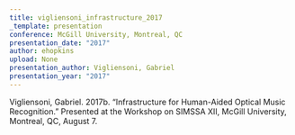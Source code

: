 ```yaml
---
title: vigliensoni_infrastructure_2017
_template: presentation
conference: McGill University, Montreal, QC
presentation_date: "2017"
author: ehopkins
upload: None
presentation_author: Vigliensoni, Gabriel
presentation_year: "2017"
---
```

Vigliensoni, Gabriel. 2017b. “Infrastructure for Human-Aided Optical Music Recognition.” Presented at the Workshop on SIMSSA XII, McGill University, Montreal, QC, August 7.